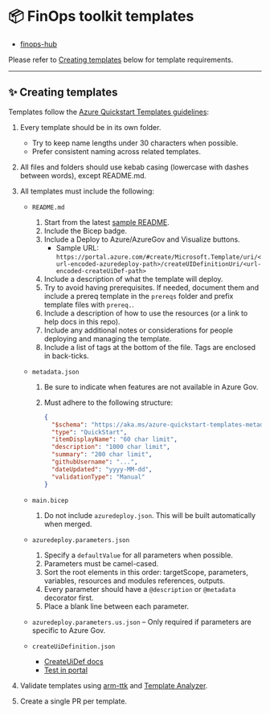 # 📦 FinOps toolkit templates

- [finops-hub](./finops-hub)

Please refer to [Creating templates](#creating-templates) below for template requirements.

---

## ✨ Creating templates

Templates follow the [Azure Quickstart Templates guidelines](https://github.com/Azure/azure-quickstart-templates/blob/master/1-CONTRIBUTION-GUIDE/README.md#contribution-guide):

1. Every template should be in its own folder.
   - Try to keep name lengths under 30 characters when possible.
   - Prefer consistent naming across related templates.
2. All files and folders should use kebab casing (lowercase with dashes between words), except README.md.
3. All templates must include the following:

   - `README.md`
     1. Start from the latest [sample README](https://github.com/Azure/azure-quickstart-templates/blob/master/1-CONTRIBUTION-GUIDE/sample-README.md).
     2. Include the Bicep badge.
     3. Include a Deploy to Azure/AzureGov and Visualize buttons.
        - Sample URL: `https://portal.azure.com/#create/Microsoft.Template/uri/<url-encoded-azuredeploy-path>/createUIDefinitionUri/<url-encoded-createUiDef-path>`
     4. Include a description of what the template will deploy.
     5. Try to avoid having prerequisites. If needed, document them and include a prereq template in the `prereqs` folder and prefix template files with `prereq.`.
     6. Include a description of how to use the resources (or a link to help docs in this repo).
     7. Include any additional notes or considerations for people deploying and managing the template.
     8. Include a list of tags at the bottom of the file. Tags are enclosed in back-ticks.
   - `metadata.json`

     1. Be sure to indicate when features are not available in Azure Gov.
     2. Must adhere to the following structure:

        ```json
        {
          "$schema": "https://aka.ms/azure-quickstart-templates-metadata-schema#",
          "type": "QuickStart",
          "itemDisplayName": "60 char limit",
          "description": "1000 char limit",
          "summary": "200 char limit",
          "githubUsername": "...",
          "dateUpdated": "yyyy-MM-dd",
          "validationType": "Manual"
        }
        ```

   - `main.bicep`
     1. Do not include `azuredeploy.json`. This will be built automatically when merged.
   - `azuredeploy.parameters.json`
     1. Specify a `defaultValue` for all parameters when possible.
     2. Parameters must be camel-cased.
     3. Sort the root elements in this order: targetScope, parameters, variables, resources and modules references, outputs.
     4. Every parameter should have a `@description` or `@metadata` decorator first.
     5. Place a blank line between each parameter.
   - `azuredeploy.parameters.us.json` – Only required if parameters are specific to Azure Gov.
   - `createUiDefinition.json`
     - [CreateUiDef docs](https://learn.microsoft.com/azure/azure-resource-manager/managed-applications/create-uidefinition-overview)
     - [Test in portal](https://portal.azure.com/?feature.customPortal=false&#blade/Microsoft_Azure_CreateUIDef/SandboxBlade)

4. Validate templates using [arm-ttk](https://github.com/Azure/arm-ttk) and [Template Analyzer](https://github.com/Azure/template-analyzer).
5. Create a single PR per template.

